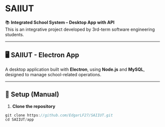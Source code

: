# SAIIUT

📚 **Integrated School System – Desktop App with API**  
This is an integrative project developed by 3rd-term software engineering students.

---

## 🖥️ SAIIUT - Electron App

A desktop application built with **Electron**, using **Node.js** and **MySQL**, designed to manage school-related operations.

---

## 🚀 Setup (Manual)  
1. **Clone the repository**

```javascript
git clone https://github.com/EdgarLF27/SAIIUT.git
cd SAIIUT/app


